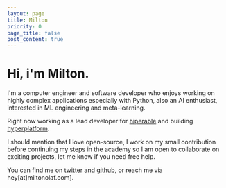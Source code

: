 ```yaml
---
layout: page
title: Milton
priority: 0
page_title: false
post_content: true
---
```

# **Hi, i'm Milton.**

I'm a computer engineer and software developer who enjoys working on highly complex applications especially with Python, also an AI enthusiast, interested in ML engineering and meta-learning.

Right now working as a lead developer for [hiperable](https://hiperable.com) and building [hyperplatform](https://hyperplatform.io). 

I should mention that I love open-source, I work on my small contribution before continuing my steps in the academy so I am open to collaborate on exciting projects, let me know if you need free help.

You can find me on [twitter](//twitter.com/olafmilton) and [github](//github.com/miltonolaf), or reach me via <a>hey[at]miltonolaf.com]</a>.
